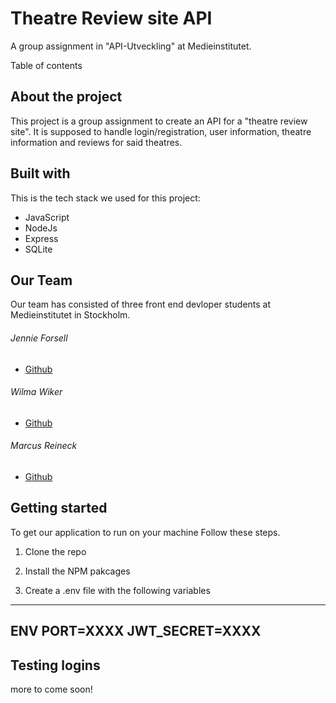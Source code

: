 # Theatre Review site API
A group assignment in "API-Utveckling" at Medieinstitutet.

Table of contents



## About the project
This project is a group assignment to create an API for a "theatre review site". It is supposed to handle login/registration, user information, theatre information and reviews for said theatres.

## Built with
This is the tech stack we used for this project:
- JavaScript
- NodeJs
- Express
- SQLite

## Our Team
Our team has consisted of three front end devloper students at Medieinstitutet in Stockholm.

###### Jennie Forsell
- [Github](https://github.com/jennieforsell1992)

###### Wilma Wiker
- [Github](https://github.com/wilmawiker)

###### Marcus Reineck
- [Github](https://github.com/MarcusRei)

## Getting started
To get our application to run on your machine Follow these steps.

1. Clone the repo

2. Install the NPM pakcages

3. Create a .env file with the following variables
---
**ENV**
PORT=XXXX
JWT_SECRET=XXXX
---

## Testing logins
more to come soon!
